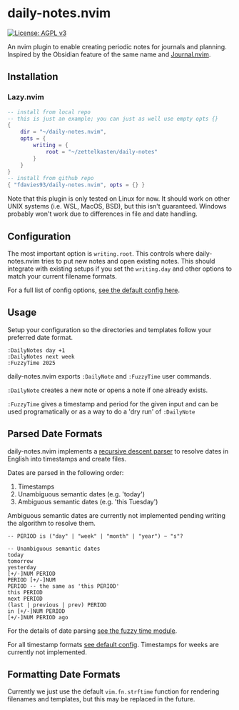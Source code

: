 # daily-notes.nvim

[![License: AGPL v3](https://img.shields.io/badge/License-AGPL_v3-blue.svg)](https://www.gnu.org/licenses/agpl-3.0)

An nvim plugin to enable creating periodic notes for journals and planning.
Inspired by the Obsidian feature of the same name and
[Journal.nvim](https://github.com/jakobkhansen/journal.nvim).

## Installation

### Lazy.nvim

```lua
-- install from local repo
-- this is just an example; you can just as well use empty opts {}
{
    dir = "~/daily-notes.nvim",
    opts = {
        writing = {
            root = "~/zettelkasten/daily-notes"
        }
    }
}
-- install from github repo
{ "fdavies93/daily-notes.nvim", opts = {} }
```

Note that this plugin is only tested on Linux for now. It should work on other
UNIX systems (i.e. WSL, MacOS, BSD), but this isn't guaranteed. Windows probably
won't work due to differences in file and date handling.

## Configuration

The most important option is `writing.root`. This controls where
daily-notes.nvim tries to put new notes and open existing notes. This should
integrate with existing setups if you set the `writing.day` and other options to
match your current filename formats.

For a full list of config options,
[see the default config here](./lua/daily-notes/config.lua).

## Usage

Setup your configuration so the directories and templates follow your preferred
date format.

```vim
:DailyNotes day +1
:DailyNotes next week
:FuzzyTime 2025
```

daily-notes.nvim exports `:DailyNote` and `:FuzzyTime` user commands.

`:DailyNote` creates a new note or opens a note if one already exists.

`:FuzzyTime` gives a timestamp and period for the given input and can be used
programatically or as a way to do a 'dry run' of `:DailyNote`

## Parsed Date Formats

daily-notes.nvim implements a
[recursive descent parser](https://en.wikipedia.org/wiki/Recursive_descent_parser)
to resolve dates in English into timestamps and create files.

Dates are parsed in the following order:

1. Timestamps
2. Unambiguous semantic dates (e.g. 'today')
3. Ambiguous semantic dates (e.g. 'this Tuesday')

Ambiguous semantic dates are currently not implemented pending writing the
algorithm to resolve them.

```
-- PERIOD is ("day" | "week" | "month" | "year") ~ "s"?

-- Unambiguous semantic dates
today
tomorrow
yesterday
[+/-]NUM PERIOD
PERIOD [+/-]NUM
PERIOD -- the same as 'this PERIOD'
this PERIOD
next PERIOD
(last | previous | prev) PERIOD
in [+/-]NUM PERIOD
[+/-]NUM PERIOD ago
```

For the details of date parsing
[see the fuzzy time module](./lua/daily-notes/fuzzy-time.lua).

For all timestamp formats [see default config](./lua/daily-notes/config.lua).
Timestamps for weeks are currently not implemented.

## Formatting Date Formats

Currently we just use the default `vim.fn.strftime` function for rendering
filenames and templates, but this may be replaced in the future.
